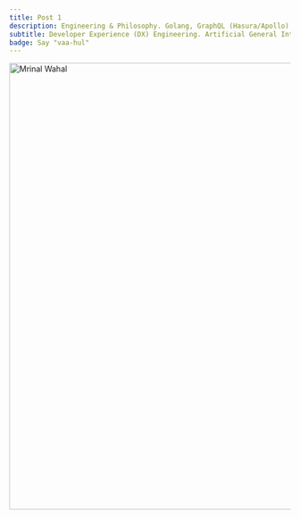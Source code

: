 ```yaml
---
title: Post 1
description: Engineering & Philosophy. Golang, GraphQL (Hasura/Apollo) & NuxtJS
subtitle: Developer Experience (DX) Engineering. Artificial General Intelligence. Consciousness & Upanishads.
badge: Say "vaa-hul"
---
```


<img src="/profile.jpg" width="800" height="800" alt="Mrinal Wahal"/>